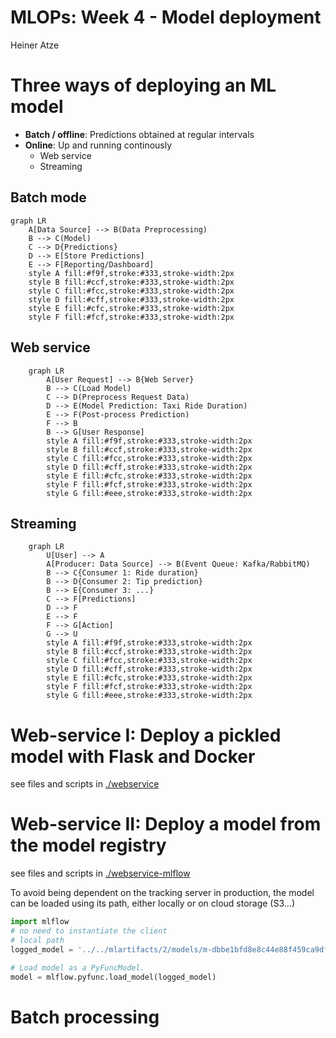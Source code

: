 # MLOPs: Week 4 - Model deployment
Heiner Atze

# Three ways of deploying an ML model

- **Batch / offline**: Predictions obtained at regular intervals
- **Online**: Up and running continously
  - Web service
  - Streaming

## Batch mode

``` mermaid
graph LR
    A[Data Source] --> B(Data Preprocessing)
    B --> C(Model)
    C --> D{Predictions}
    D --> E[Store Predictions]
    E --> F[Reporting/Dashboard]
    style A fill:#f9f,stroke:#333,stroke-width:2px
    style B fill:#ccf,stroke:#333,stroke-width:2px
    style C fill:#fcc,stroke:#333,stroke-width:2px
    style D fill:#cff,stroke:#333,stroke-width:2px
    style E fill:#cfc,stroke:#333,stroke-width:2px
    style F fill:#fcf,stroke:#333,stroke-width:2px
```

## Web service

``` mermaid
    graph LR
        A[User Request] --> B{Web Server}
        B --> C(Load Model)
        C --> D(Preprocess Request Data)
        D --> E(Model Prediction: Taxi Ride Duration)
        E --> F(Post-process Prediction)
        F --> B
        B --> G[User Response]
        style A fill:#f9f,stroke:#333,stroke-width:2px
        style B fill:#ccf,stroke:#333,stroke-width:2px
        style C fill:#fcc,stroke:#333,stroke-width:2px
        style D fill:#cff,stroke:#333,stroke-width:2px
        style E fill:#cfc,stroke:#333,stroke-width:2px
        style F fill:#fcf,stroke:#333,stroke-width:2px
        style G fill:#eee,stroke:#333,stroke-width:2px
```

## Streaming

``` mermaid
    graph LR
        U[User] --> A
        A[Producer: Data Source] --> B(Event Queue: Kafka/RabbitMQ)
        B --> C{Consumer 1: Ride duration}
        B --> D{Consumer 2: Tip prediction}
        B --> E{Consumer 3: ...}
        C --> F[Predictions]
        D --> F
        E --> F
        F --> G[Action]
        G --> U
        style A fill:#f9f,stroke:#333,stroke-width:2px
        style B fill:#ccf,stroke:#333,stroke-width:2px
        style C fill:#fcc,stroke:#333,stroke-width:2px
        style D fill:#cff,stroke:#333,stroke-width:2px
        style E fill:#cfc,stroke:#333,stroke-width:2px
        style F fill:#fcf,stroke:#333,stroke-width:2px
        style G fill:#eee,stroke:#333,stroke-width:2px
```

# Web-service I: Deploy a pickled model with Flask and Docker

see files and scripts in [./webservice](./webservice/)

# Web-service II: Deploy a model from the model registry

see files and scripts in [./webservice-mlflow](./webservice-mlflow/)

To avoid being dependent on the tracking server in production, the model
can be loaded using its path, either locally or on cloud storage (S3…)

``` python
import mlflow
# no need to instantiate the client
# local path
logged_model = '../../mlartifacts/2/models/m-dbbe1bfd8e8c44e88f459ca9df82f691/artifacts'

# Load model as a PyFuncModel.
model = mlflow.pyfunc.load_model(logged_model)
```

# Batch processing
